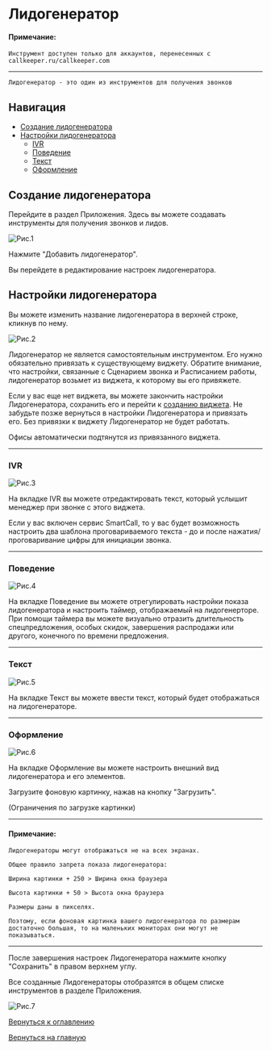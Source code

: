 # Лидогенератор

#### Примечание:
`Инструмент доступен только для аккаунтов, перенесенных с callkeeper.ru/callkeeper.com`
________

`Лидогенератор - это один из инструментов для получения звонков`

## Навигация


* [Создание лидогенератора](#создание-лидогенератора)
* [Настройки лидогенератора](#настройки-лидогенератора)
  * [IVR](#ivr)
  * [Поведение](#поведение)
  * [Текст](#текст)
  * [Оформление](#оформление)

## Создание лидогенератора

Перейдите в раздел Приложения. Здесь вы можете создавать инструменты для получения звонков и лидов.

![Рис.1](images/apps_new.png)

Нажмите "Добавить лидогенератор".

Вы перейдете в редактирование настроек лидогенератора.

## Настройки лидогенератора

Вы можете изменить название лидогенератора в верхней строке, кликнув по нему.

![Рис.2](images/leadgen_new.png)

Лидогенератор не является самостоятельным инструментом. Его нужно обязательно привязать к существующему виджету. Обратите внимание, что настройки, связанные с Сценарием звонка и Расписанием работы, лидогенератор возьмет из виджета, к которому вы его привяжете.

Если у вас еще нет виджета, вы можете закончить настройки Лидогенератора, сохранить его и перейти к [созданию виджета](/documentation/apps/widget/widget_ru.md#виджет-обратного-звонка-calltracking). Не забудьте позже вернуться в настройки Лидогенератора и привязать его. Без привязки к виджету Лидогенератор не будет работать.


Офисы автоматически подтянутся из привязанного виджета.
_____
### IVR

![Рис.3](images/leadgen_ivr.png)

На вкладке IVR вы можете отредактировать текст, который услышит менеджер при звонке с этого виджета.

Если у вас включен сервис SmartCall, то у вас будет возможность настроить два шаблона проговариваемого текста - до и после нажатия/проговаривание цифры для инициации звонка.

______
### Поведение

![Рис.4](images/leadgen_behavior.png)

На вкладке Поведение вы можете отрегулировать настройки показа лидогенератора и настроить таймер, отображаемый на лидогенерторе. 
При помощи таймера вы можете визуально отразить длительность спецпредложения, особых скидок, завершения распродажи или другого, конечного по времени предложения.

_______
### Текст

![Рис.5](images/leadgen_text.png)

На вкладке Текст вы можете ввести текст, который будет отображаться на лидогенераторе.


_______
### Оформление

![Рис.6](images/leadgen_visuals_1.png)

На вкладке Оформление вы можете настроить внешний вид лидогенератора и его элементов.

Загрузите фоновую картинку, нажав на кнопку "Загрузить".

(Ограничения по загрузке картинки)
_______
#### Примечание:
`Лидогенераторы могут отображаться не на всех экранах.`

`Общее правило запрета показа лидогенератора:`

`Ширина картинки + 250 > Ширина окна браузера`

`Высота картинки + 50 > Высота окна браузера`

`Размеры даны в пикселях.`

`Поэтому, если фоновая картинка вашего лидогенератора по размерам достаточно большая, то на маленьких мониторах они могут не показываться.`
______

После завершения настроек Лидогенератора нажмите кнопку "Сохранить" в правом верхнем углу.

Все созданные Лидогенераторы отобразятся в общем списке инструментов в разделе Приложения.

![Рис.7](images/apps_leadgens.png)


[Вернуться к оглавлению](#навигация)

[Вернуться на главную](/README.md#documentation)
